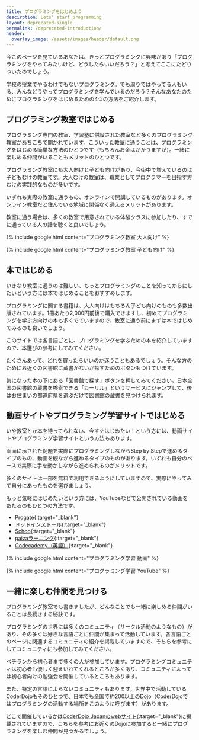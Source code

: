 ```yaml
---
title: プログラミングをはじめよう
descirption: Lets' start programming
layout: deprecated-single
permalink: /deprecated-introduction/
header:
  overlay_image: /assets/images/header/default.png
---
```

今このページを見ているあなたは、きっとプログラミングに興味があり「プログラミングをやってみたいけど、どうしたらいいだろう？」と考えてここにたどりついたのでしょう。

学校の授業でやるわけでもないプログラミング。でも周りではやってる人もいる、みんなどうやってプログラミングを学んでいるのだろう？そんなあなたのためにプログラミングをはじめるための4つの方法をご紹介します。

## プログラミング教室ではじめる
プログラミング専門の教室、学習塾に併設された教室など多くのプログラミング教室があちこちで開かれています。こういった教室に通うことは、プログラミングをはじめる簡単な方法のひとつです（もちろんお金はかかりますが）。一緒に楽しめる仲間がいることもメリットのひとつです。

プログラミング教室にも大人向けと子ども向けがあり、今街中で増えているのは子どもむけの教室です。大人むけの教室は、職業としてプログラマーを目指す方むけの実践的なものが多いです。

いずれも実際の教室に通うもの、オンラインで開講しているものがあります。オンライン教室だと住んでいる地域に関係なく通えるメリットがあります。

教室に通う場合は、多くの教室で用意されている体験クラスに参加したり、すでに通っている人の話を聴くと良いでしょう。

{% include google.html content="プログラミング教室 大人向け" %}


{% include google.html content="プログラミング教室 子ども向け" %}

## 本ではじめる
いきなり教室に通うのは難しい、もっとプログラミングのことを知ってからにしたいという方には本ではじめることをおすすめします。

プログラミングに関する書籍は、大人向けはもちろん子ども向けのものも多数出版されています。1冊あたり2,000円前後で購入できますし、初めてプログラミングを学ぶ方向けの本も多くでていますので、教室に通う前にまずは本ではじめてみるのも良いでしょう。

このサイトでは各言語ごとに、プログラミングを学ぶための本を紹介していますので、本選びの参考にしてみてください。

たくさんあって、どれを買ったらいいのか迷うこともあるでしょう。そんな方のためにお近くの図書館に蔵書がないか探すためのボタンもつけています。

気になった本の下にある「図書館で探す」ボタンを押してみてください。日本全国の図書館の蔵書を検索できる「カーリル」というサービスにジャンプして、後はお住まいの都道府県を選ぶだけで図書館の蔵書を見つけられます。

## 動画サイトやプログラミング学習サイトではじめる
いや教室とか本を待ってられない、今すぐはじめたい！という方には、動画サイトやプログラミング学習サイトという方法もあります。

画面に示された例題を実際にプログラミングしながらStep by Stepで進めるタイプのもの、動画を観ながら進めるタイプのものがあります。いずれも自分のペースで実際に手を動かしながら進められるのがメリットです。

多くのサイトは一部を無料で利用できるようにしていますので、実際にやってみて自分にあったものを選びましょう。

もっと気軽にはじめたいという方には、YouTubeなどで公開されている動画をあたるのもひとつの方法です。

- [Progate](https://prog-8.com){:target="_blank"}
- [ドットインストール](https://dotinstall.com){:target="_blank"}
- [Schoo](https://schoo.jp/programming){:target="_blank"}
- [paizaラーニング](https://paiza.jp/works){:target="_blank"}
- [Codecademy（英語）](https://www.codecademy.com){:target="_blank"}

{% include google.html content="プログラミング学習 動画" %}


{% include google.html content="プログラミング学習 YouTube" %}

## 一緒に楽しむ仲間を見つける
プログラミング教室でも書きましたが、どんなことでも一緒に楽しめる仲間がいることは長続きする秘訣です。

プログラミングの世界には多くのコミュニティ（サークル活動のようなもの）があり、その多くは好きな言語ごとに仲間が集まって活動しています。各言語ごとのページに関連するコミュニティの紹介を掲載していますので、そちらを参考にしてコミュニティにも参加してみてください。

ベテランから初心者まで多くの人が参加しています。プログラミングコミュニティは初心者も優しく迎えいれてくれるところが多くあり、コミュニティによっては初心者向けの勉強会を開催しているところもあります。

また、特定の言語によらないコミュニティもあります。世界中で活動しているCoderDojoもそのひとつで、日本でも全国で約200以上のDojo（CoderDojoではプログラミングの活動する場所をこのように呼びます）があります。

どこで開催しているかは[CoderDojo Japanのwebサイト](https://coderdojo.jp){:target="_blank"}に掲載されていますので、こちらを参考にお近くのDojoに参加すると一緒にプログラミングを楽しむ仲間が見つかるでしょう。

